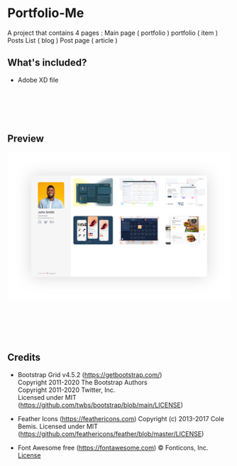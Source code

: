 
# Portfolio-Me

A project that contains 4 pages : 
Main page ( portfolio ) 
portfolio ( item ) 
Posts List ( blog ) 
Post page ( article ) 


## What's included?


- Adobe XD file 

<br>
<br>
<br>
<br>

## Preview

![](design/preview.png)


<br>
<br>
<br>
<br>

## Credits

- Bootstrap Grid v4.5.2 (https://getbootstrap.com/)<br>Copyright 2011-2020 The Bootstrap Authors<br>Copyright 2011-2020 Twitter, Inc.<br>Licensed under MIT (https://github.com/twbs/bootstrap/blob/main/LICENSE)<br>

- Feather Icons (https://feathericons.com) Copyright (c) 2013-2017 Cole Bemis. Licensed under MIT (https://github.com/feathericons/feather/blob/master/LICENSE)

- Font Awesome free (https://fontawesome.com) © Fonticons, Inc. [License ](https://github.com/FortAwesome/Font-Awesome/blob/master/LICENSE.txt)


